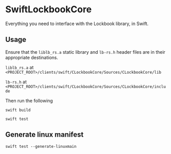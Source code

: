 # SwiftLockbookCore

Everything you need to interface with the Lockbook library, in Swift.

## Usage

Ensure that the `liblb_rs.a` static library and `lb-rs.h` header files are in their appropriate destinations.

`liblb_rs.a` at `<PROJECT_ROOT>/clients/swift/CLockbookCore/Sources/CLockbookCore/lib`

`lb-rs.h` at `<PROJECT_ROOT>/clients/swift/CLockbookCore/Sources/CLockbookCore/include`

Then run the following

`swift build`

`swift test`

## Generate linux manifest

`swift test --generate-linuxmain`
